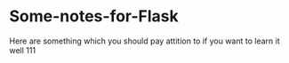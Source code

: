 # Some-notes-for-Flask
Here are something which you should pay attition to if you want to learn it well
111
